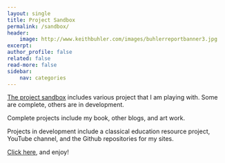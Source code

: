 ```yaml
---
layout: single
title: Project Sandbox
permalink: /sandbox/
header: 
    image: http://www.keithbuhler.com/images/buhlerreportbanner3.jpg
excerpt: 
author_profile: false
related: false
read-more: false
sidebar: 
    nav: categories
---
```


[The project sandbox](http://www.keithbuhler.com/fun/) includes various project that I am playing with. Some are complete, others are in development. 

Complete projects include my book, other blogs, and art work. 

Projects in development include a classical education resource project, YouTube channel, and the Github repositories for my sites. 

[Click here](http://www.keithbuhler.com/fun/), and enjoy!